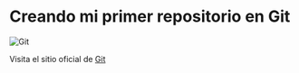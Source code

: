 # Creando mi primer repositorio en Git
![Git](https://git-scm.com/images/logo@2x.png)

Visita el sitio oficial de [Git](https://git-scm.com/)